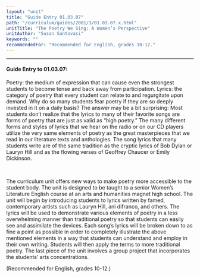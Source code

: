 ```yaml
---
layout: "unit"
title: "Guide Entry 01.03.07"
path: "/curriculum/guides/2001/3/01.03.07.x.html"
unitTitle: "The Poetry We Sing: A Women’s Perspective"
unitAuthor: "Susan Santovasi"
keywords: ""
recommendedFor: "Recommended for English, grades 10-12."
---
```

<body>
<hr/>
<h4>
Guide Entry to 01.03.07:
</h4>
<p>
Poetry: the medium of expression that can cause even the strongest students to become tense and back away from participation. Lyrics: the category of poetry that every student can relate to and regurgitate upon demand. Why do so many students fear poetry if they are so deeply invested in it on a daily basis? The answer may be a bit surprising: Most students don’t realize that the lyrics to many of their favorite songs are forms of poetry that are just as valid as “high poetry.” The many different forms and styles of lyrics that we hear on the radio or on our CD players utilize the very same elements of poetry as the great masterpieces that we read in our literature texts and anthologies. The song lyrics that many students write are of the same tradition as the cryptic lyrics of Bob Dylan or Lauryn Hill and as the flowing verses of Geoffrey Chaucer or Emily Dickinson.
</p>
<p>
<font color="#ffffff" style="visibility:hidden;">
____
</font>
</p>
<p>
The curriculum unit offers new ways to make poetry more accessible to the student body. The unit is designed to be taught to a senior Women’s Literature English course at an arts and humanities magnet high school. The unit will begin by introducing students to lyrics written by famed, contemporary artists such as Lauryn Hill, ani difranco, and others. The lyrics will be used to demonstrate various elements of poetry in a less overwhelming manner than traditional poetry so that students can easily see and assimilate the devices. Each song’s lyrics will be broken down to as fine a point as possible in order to completely illustrate the above mentioned elements in a way that students can understand and employ in their own writing. Students will then apply the terms to more traditional poetry. The last piece of the unit involves a group project that incorporates the students’ arts concentrations.
</p>
<p>
(Recommended for English, grades 10-12.)
</p>
</body>